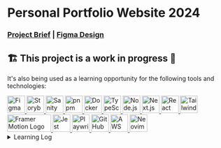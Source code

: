 <!-- markdownlint-disable -->
# Personal Portfolio Website 2024
### [Project Brief](https://docs.google.com/document/d/1xX3JyhCoY1ZcdFDHziUkMAU3QRtyvLnhaLeK502Ml9o/edit?usp=sharing) | [Figma Design](https://www.figma.com/file/vvyBG2wZJKSlHk0ZiEVzrd/Personal-Portfolio-Website-2024?type=design&node-id=5%3A25&mode=design&t=0Yfu1uf0oAzN5K2X-1)

## 🏗️ This project is a work in progress 🚧

It's also being used as a learning opportunity for the following tools and technologies:
 


<!-- Figma -->
<a href="https://www.figma.com/" target="_blank" rel="noreferrer">
  <img src="https://www.vectorlogo.zone/logos/figma/figma-icon.svg" alt="Figma Logo" width="40" height="40"/>
</a>
<!-- Storybook -->
<a href="https://storybook.js.org/" target="_blank" rel="noreferrer">
  <img src="https://cdn.jsdelivr.net/gh/devicons/devicon/icons/storybook/storybook-original.svg" alt="Storybook Logo" width="40" height="40"/>
</a>
<!-- Sanity -->
<a href="https://www.sanity.io/" target="_blank" rel="noreferrer">
  <img src="https://cdn.jsdelivr.net/gh/devicons/devicon/icons/sanity/sanity-original.svg" alt="Sanity Logo" width="40" height="40"/>
</a>
<!-- pnpm -->
<a href="https://pnpm.io/" target="_blank" rel="noreferrer">
  <img src="https://cdn.jsdelivr.net/gh/devicons/devicon/icons/pnpm/pnpm-original-wordmark.svg" alt="pnpm Logo" width="40" height="40"/>
</a>
<!-- Docker -->
<a href="https://www.docker.com/" target="_blank" rel="noreferrer">
  <img src="https://cdn.jsdelivr.net/gh/devicons/devicon/icons/docker/docker-plain-wordmark.svg" alt="Docker Logo" width="40" height="40"/>
</a>
<!-- TypeScript -->
<a href="https://www.typescriptlang.org/" target="_blank" rel="noreferrer">
  <img src="https://cdn.jsdelivr.net/gh/devicons/devicon/icons/typescript/typescript-original.svg" alt="TypeScript Logo" width="40" height="40"/>
</a>
<!-- Node.js -->
<a href="https://nodejs.org/en/about" target="_blank" rel="noreferrer">
  <img src="https://cdn.jsdelivr.net/gh/devicons/devicon/icons/nodejs/nodejs-plain-wordmark.svg" alt="Node.js Logo" width="40" height="40"/>
</a>
<!-- Next.js -->
<a href="https://nextjs.org/" target="_blank" rel="noreferrer">
  <img src="https://cdn.jsdelivr.net/gh/devicons/devicon/icons/nextjs/nextjs-original.svg" alt="Next.js Logo" width="40" height="40"/>
</a>
<!-- React -->
<a href="https://reactjs.org/" target="_blank" rel="noreferrer">
  <img src="https://cdn.jsdelivr.net/gh/devicons/devicon/icons/react/react-original.svg" alt="React Logo" width="40" height="40"/>
</a>
<!-- Tailwind CSS -->
<a href="https://tailwindcss.com/" target="_blank" rel="noreferrer">
  <img src="https://cdn.jsdelivr.net/gh/devicons/devicon/icons/tailwindcss/tailwindcss-original.svg" alt="Tailwind CSS Logo" width="40" height="40"/>
</a>
<!-- Framer Motion -->
<a href="https://www.framer.com/motion/" target="_blank" rel="noreferrer">
  <img src="https://svgshare.com/i/16jP.svg" alt="Framer Motion Logo" width="100" height="40"/>
</a>
<!-- Jest -->
<a href="https://jestjs.io/" target="_blank" rel="noreferrer">
  <img src="https://cdn.jsdelivr.net/gh/devicons/devicon/icons/jest/jest-plain.svg" alt="Jest Logo" width="40" height="40"/>
</a>
<!-- Playwright -->
<a href="https://playwright.dev/" target="_blank" rel="noreferrer">
  <img src="https://cdn.jsdelivr.net/gh/devicons/devicon@latest/icons/playwright/playwright-original.svg" alt="Playwright Logo" width="40" height="40"/>
</a>
<!-- GitHub Actions -->
<a href="https://github.com/features/actions" target="_blank" rel="noreferrer">
  <img src="https://cdn.jsdelivr.net/gh/devicons/devicon@latest/icons/githubactions/githubactions-original.svg" alt="GitHub Actions Logo" width="40" height="40"/>
</a>
<!-- Amazon Web Services -->
<a href="https://aws.amazon.com/" target="_blank" rel="noreferrer">
  <img src="https://cdn.jsdelivr.net/gh/devicons/devicon@latest/icons/amazonwebservices/amazonwebservices-plain-wordmark.svg" alt="AWS Logo" width="40" height="40"/>
</a>
<!-- Neovim -->
<a href="https://neovim.io/" target="_blank" rel="noreferrer">
<img src="https://cdn.jsdelivr.net/gh/devicons/devicon@latest/icons/neovim/neovim-original.svg" alt="Neovim" width="40" height="40"/>
</a>


<details>
<summary>Learning Log</summary>
<br>

<details>
  <summary>Project Management</summary>
<br>
  
  - Making a project brief.
  - Separation of concerns to different team member roles.
  - Using GitHub projects more effectively.
    - Separating the backlog into swimlanes based on team member roles.
    - Setting up priority, size, role, and roadmap views.
  - Agile Methodology.
    - Recognizing that project requirements can change over time. Avoid making concrete decisions and always overestimate based on historical data at the start when you know understand the least about the project (Cone of uncertainty).
    - Working in sprints.
    - Avoiding multitasking.
    - The only measure of progress is working software.
    - Let the team make the decisions.

  
  </details>

<details>
  <summary>UI/UX Design</summary>
<br>
  
  - Doing UX research and identifying user groups.
  - Making low-fidelity and high-fidelity wireframes.
  - Gathering inspiration from [UI Patterns](https://ui-patterns.com/), [Tuk](https://tuk.dev/), [Awwards](https://www.awwwards.com/), and [Dribbble](https://dribbble.com/).
  - Using components with properties, variables, styles, and auto layout.
  - Making glassmorphic components.
  - Creating a responsive type scale that integrates tightly with components.
  - Creating a color palette based on standardized tailwind colors.
  - Relying on existing tailwind primitive tokens, and mapping them to semantic tokens for component development.
  - Creating a UI Kit and building components on top of it.
  - Iterating on past designs and coming up with different variations to compare side-by-side.
  - Creating prototypes with hover, click, and scroll interactions.

  </details>

  <details>
  <summary>Front-End Development</summary>
<br>

  - Using [pnpm](https://pnpm.io/) instead of npm or yarn.
  - Setting up [only-allow](https://github.com/supanpanCn/npm-only-allow) to enforce the use of pnpm instead of npm.
  - Adding custom scripts to the package.json.
  - Using TypeScript properly (Primitive types, function types, complex types, union types, type narrowing, object types/interfaces, type extensions, type nesting).
  - Using [Chrome DevTools](https://developer.chrome.com/docs/devtools/) and [React DevTools](https://react.dev/learn/react-developer-tools) for debugging.
  - Building UI components bottom up (or inside out) using [Storybook](https://storybook.js.org/) instead of top down (outside in).
  - Configuring linting with [ESLint](https://eslint.org/) and [Prettier](https://prettier.io/).
  - Migrating from Next.js project from app directory to src directory.

  </details>

  <details>
  <summary>Back-End Development</summary>

  - Setting up GitHub Actions for CI/CD on cloud.
  - Creating modular, reusable actions with the option of skipping e2e tests because they take so long.
  - Caching artifacts between workflow runs with timeouts to save time and resources.
  - Using [Act](https://nektosact.com/) to test GitHub Actions locally which uses the Docker engine.
  - Containerizing Next.js app with [Docker](https://www.docker.com/).
  - Using [Docker Compose](https://docs.docker.com/compose/) to run multiple containers and automate long Docker commands.
  - Setting up [Sanity](https://www.sanity.io/) as a headless CMS.
      - Creating schemas for content types.
      - Handling content migrations, also known as schema change management.
      - Creating fields for content types that refer to other schema types and perform validations such as unique and required.
  - Performing [GRAPHQL](https://graphql.org/) queries to fetch data from Sanity Content Lake.

  </details>

</details>
